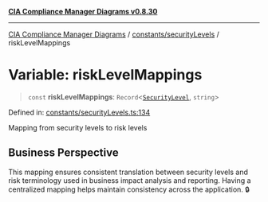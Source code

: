 [**CIA Compliance Manager Diagrams v0.8.30**](../../../README.md)

***

[CIA Compliance Manager Diagrams](../../../modules.md) / [constants/securityLevels](../README.md) / riskLevelMappings

# Variable: riskLevelMappings

> `const` **riskLevelMappings**: `Record`\<[`SecurityLevel`](../../../types/cia/type-aliases/SecurityLevel.md), `string`\>

Defined in: [constants/securityLevels.ts:134](https://github.com/Hack23/cia-compliance-manager/blob/6afa716316469147e542039d136ec79ffdbd4ac9/src/constants/securityLevels.ts#L134)

Mapping from security levels to risk levels

## Business Perspective

This mapping ensures consistent translation between security levels and
risk terminology used in business impact analysis and reporting. Having
a centralized mapping helps maintain consistency across the application. 🔒
